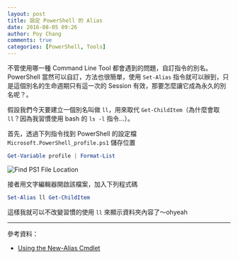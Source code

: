 ```yaml
---
layout: post
title: 設定 PowerShell 的 Alias
date: 2016-08-05 09:26
author: Poy Chang
comments: true
categories: [PowerShell, Tools]
---
```


不管使用哪一種 Command Line Tool 都會遇到的問題，自訂指令的別名。PowerShell 當然可以自訂，方法也很簡單，使用 `Set-Alias` 指令就可以辦到，只是這個別名的生命週期只有這一次的 Session 有效，那要怎麼讓它成為永久的別名呢？。

假設我們今天要建立一個別名叫做 `ll`，用來取代 `Get-ChildItem`（為什麼會取 `ll`？因為我習慣使用 bash 的 `ls -l` 指令...）。

首先，透過下列指令找到 PowerShell 的設定檔 `Microsoft.PowerShell_profile.ps1` 儲存位置

```powershell
Get-Variable profile | Format-List
```

![Find PS1 File Location](http://i.imgur.com/SufCXTz.png)

接者用文字編輯器開啟該檔案，加入下列程式碼

```powershell
Set-Alias ll Get-ChildItem
```

這樣我就可以不改變習慣的使用 `ll` 來顯示資料夾內容了～ohyeah

----------

參考資料：

* [Using the New-Alias Cmdlet](https://technet.microsoft.com/en-us/library/ee176913.aspx?f=255&MSPPError=-2147217396)
